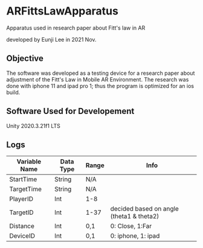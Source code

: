# ARFittsLawApparatus
Apparatus used in research paper about Fitt's law in AR

developed by Eunji Lee in 2021 Nov.

## Objective
  The software was developed as a testing device for a research paper about adjustment of the Fitt's Law in Mobile AR Environment. The research was done with iphone 11 and ipad pro 1; thus the program is optimized for an ios build. 
  

## Software Used for Developement 
  Unity 2020.3.21f1 LTS

## Logs

| Variable Name | Data Type | Range | Info |  
|----|----|----|----|
| StartTime | String | N/A | |
| TargetTime | String| N/A | |
| PlayerID | Int | 1-8 | |
| TargetID | Int | 1-37 | decided based on angle (theta1 & theta2) |
| Distance | Int | 0,1 | 0: Close, 1:Far |
| DeviceID | Int | 0,1 | 0: iphone, 1: ipad |


